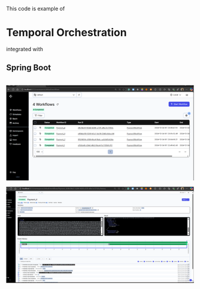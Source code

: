This code is example of <h1>Temporal Orchestration</h1> integrated with <h2>Spring Boot </h2>
<br/>
![img.png](img.png)


![img_1.png](img_1.png)
